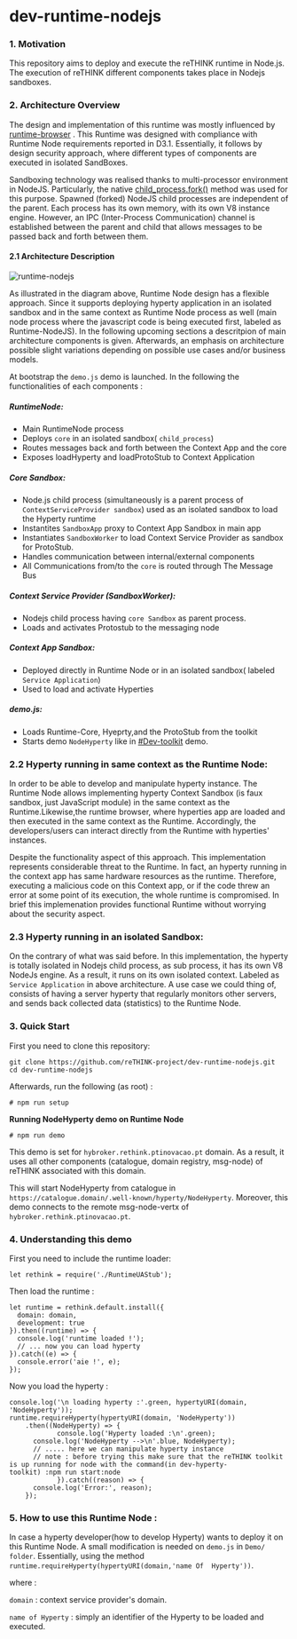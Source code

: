 # dev-runtime-nodejs

### 1. Motivation
This repository  aims to deploy and execute the reTHINK runtime in Node.js. The execution of reTHINK different components takes place in Nodejs sandboxes.

### 2. Architecture Overview
The design and implementation of this runtime was mostly influenced by [runtime-browser](https://github.com/reTHINK-project/dev-runtime-browser) . This Runtime was designed with compliance with Runtime Node requirements reported in D3.1. Essentially, it follows by design security approach, where different types of components are executed in isolated SandBoxes.

Sandboxing technology was realised thanks to multi-processor environment in NodeJS. Particularly, the native [child_process.fork()](https://nodejs.org/api/child_process.html#child_process_child_process_fork_modulepath_args_options) method was used for this purpose. Spawned (forked) NodeJS child processes are independent of the parent. Each process has its own memory, with its own V8 instance engine. However, an IPC (Inter-Process Communication) channel is established between the parent and child that allows messages to be passed back and forth between them.




#### 2.1 Architecture Description

![runtime-nodejs](Runtime-NodeJS.png)



As illustrated in the diagram above, Runtime Node design has a flexible approach. Since it supports  deploying hyperty application in an isolated sandbox and in the same context as Runtime Node process as well (main node process where the javascript code is being executed first, labeled as Runtime-NodeJS).
In the following upcoming sections a descritpion of main architecture components is given. Afterwards, an emphasis on architecture possible slight variations depending on possible use cases and/or business models.

At bootstrap the `demo.js` demo is launched. In the following the functionalities of each components :

##### RuntimeNode:
- Main RuntimeNode process
- Deploys `core` in an isolated sandbox( ```child_process```)
- Routes messages back and forth between the Context App and the core
- Exposes loadHyperty and loadProtoStub to Context Application

##### Core Sandbox:

 - Node.js child process (simultaneously is a parent process of ``ContextServiceProvider sandbox``) used as an isolated sandbox to load  the Hyperty runtime
 - Instantites ``SandboxApp`` proxy to Context App Sandbox in main app
 - Instantiates ``SandboxWorker`` to load  Context Service Provider as sandbox for ProtoStub.
 - Handles communication between internal/external components
 - All Communications from/to the ``core`` is routed through The Message Bus

##### Context Service Provider (SandboxWorker):
- Nodejs child process having ``core Sandbox`` as parent process.
- Loads and activates Protostub to the messaging node

##### Context App Sandbox:
- Deployed directly in Runtime Node or in an isolated sandbox( labeled ``Service Application``)
- Used to load and activate Hyperties
 
##### demo.js:
- Loads Runtime-Core, Hyeprty,and the ProtoStub from the toolkit
- Starts demo `NodeHyperty` like in [#Dev-toolkit](https://github.com/reTHINK-project/dev-hyperty-toolkit) demo.

### 2.2  Hyperty running in same context as the Runtime Node:
In order to be able to develop and manipulate hyperty instance. The Runtime Node allows implementing hyperty Context Sandbox (is faux sandbox, just JavaScript module) in the same context as the Runtime.Likewise,the runtime browser, where hyperties app are loaded and then executed in the same context as the Runtime. Accordingly, the developers/users can interact directly from the Runtime with hyperties' instances.

Despite the functionality aspect of this approach. This implementation represents considerable threat to the Runtime. In fact, an hyperty running in the context app has same hardware resources as the runtime. Therefore, executing a malicious code on this Context app, or if the code threw an error at some point of its execution, the whole runtime is compromised.
In brief this implemenation provides functional Runtime without worrying about the security aspect.
### 2.3  Hyperty running in an isolated Sandbox:
On the contrary of what was said before. In this implementation, the hyperty is totally isolated in Nodejs child process, as sub process, it has its own V8 NodeJs engine. As a result, it runs on its own isolated context.
Labeled as  ``Service Application``  in above architecture. A use case we could thing of, consists of having a server hyperty that regularly monitors other servers, and sends back collected data (statistics) to the Runtime Node.


### 3. Quick Start
First you need to clone this repository:
```
git clone https://github.com/reTHINK-project/dev-runtime-nodejs.git
cd dev-runtime-nodejs
```

Afterwards, run the following (as root) :

```
# npm run setup 
```

**Running NodeHyperty demo on Runtime Node**
```
# npm run demo
```
This demo is set for `hybroker.rethink.ptinovacao.pt` domain. As a result, it uses all other components (catalogue, domain registry, msg-node) of reTHINK associated with this domain.

This will start NodeHyperty from catalogue in `https://catalogue.domain/.well-known/hyperty/NodeHyperty`. Moreover, this demo connects  to the remote msg-node-vertx of `hybroker.rethink.ptinovacao.pt`.


### 4. Understanding this demo

First you need to include the runtime loader:
```
let rethink = require('./RuntimeUAStub');
```

Then load the runtime :
```
let runtime = rethink.default.install({
  domain: domain,
  development: true
}).then((runtime) => {
  console.log('runtime loaded !');
  // ... now you can load hyperty
}).catch((e) => {
  console.error('aie !', e);
});
```
Now you load the hyperty :

```
console.log('\n loading hyperty :'.green, hypertyURI(domain, 'NodeHyperty'));
runtime.requireHyperty(hypertyURI(domain, 'NodeHyperty'))
    .then((NodeHyperty) => {
			console.log('Hyperty loaded :\n'.green);
      console.log('NodeHyperty -->\n'.blue, NodeHyperty);
      // ..... here we can manipulate hyperty instance
      // note : before trying this make sure that the reTHINK toolkit is up running for node with the command(in dev-hyperty-						toolkit) :npm run start:node
			}).catch((reason) => {
      console.log('Error:', reason);
    });
```

### 5. How to use this Runtime Node :

 In case a hyperty developer(how to develop Hyperty) wants to deploy it on this Runtime Node. A small modification is needed on `demo.js` in `Demo/ folder`. Essentially, using the method `runtime.requireHyperty(hypertyURI(domain,'name Of  Hyperty'))`.
 
 where :
 
`domain` : context service provider's domain.

`name of Hyperty` : simply an identifier of the Hyperty to be loaded and executed.
